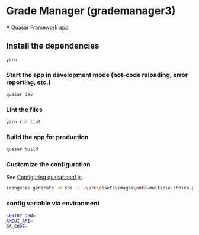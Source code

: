# Grade Manager (grademanager3)

A Quasar Framework app

## Install the dependencies
```bash
yarn
```

### Start the app in development mode (hot-code reloading, error reporting, etc.)
```bash
quasar dev
```

### Lint the files
```bash
yarn run lint
```

### Build the app for production
```bash
quasar build
```

### Customize the configuration
See [Configuring quasar.conf.js](https://v2.quasar.dev/quasar-cli/quasar-conf-js).


```bash
icongenie generate -m spa -i .\src\assets\images\auto-multiple-choice.png
```

### config variable via environment
```bash
SENTRY_DSN=
AMCUI_API=
GA_CODE=
```
